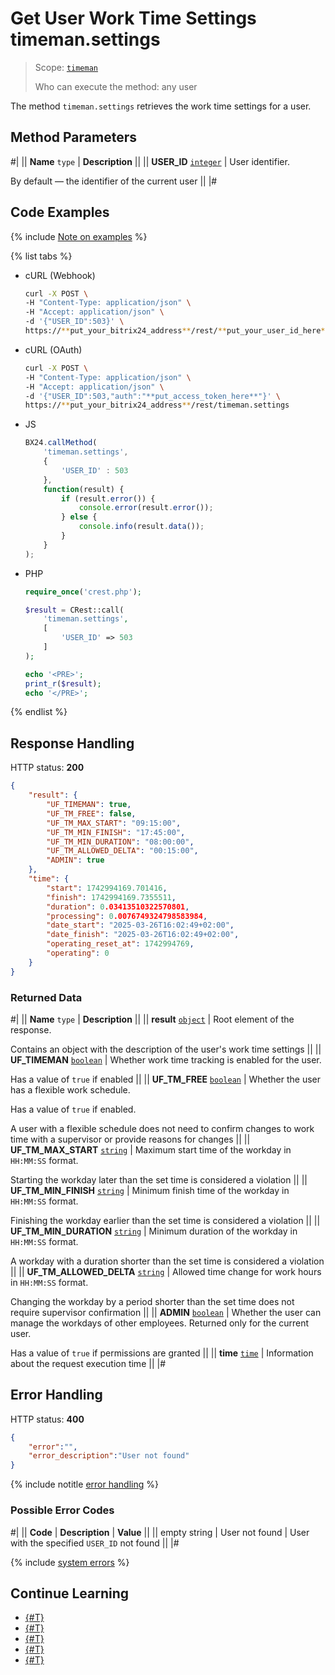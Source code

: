 # Get User Work Time Settings timeman.settings

> Scope: [`timeman`](../../scopes/permissions.md)
>
> Who can execute the method: any user

The method `timeman.settings` retrieves the work time settings for a user.

## Method Parameters

#|
|| **Name**
`type` | **Description** ||
|| **USER_ID**
[`integer`](../../data-types.md) | User identifier.

By default — the identifier of the current user ||
|#

## Code Examples

{% include [Note on examples](../../../_includes/examples.md) %}

{% list tabs %}

- cURL (Webhook)

    ```bash
    curl -X POST \
    -H "Content-Type: application/json" \
    -H "Accept: application/json" \
    -d '{"USER_ID":503}' \
    https://**put_your_bitrix24_address**/rest/**put_your_user_id_here**/**put_your_webhook_here**/timeman.settings
    ```

- cURL (OAuth)

    ```bash
    curl -X POST \
    -H "Content-Type: application/json" \
    -H "Accept: application/json" \
    -d '{"USER_ID":503,"auth":"**put_access_token_here**"}' \
    https://**put_your_bitrix24_address**/rest/timeman.settings
    ```

- JS

    ```js
    BX24.callMethod(
        'timeman.settings',
        {
            'USER_ID' : 503
        },
        function(result) {
            if (result.error()) {
                console.error(result.error());
            } else {
                console.info(result.data());
            }
        }
    );
    ```

- PHP

    ```php
    require_once('crest.php');

    $result = CRest::call(
        'timeman.settings',
        [
            'USER_ID' => 503
        ]
    );

    echo '<PRE>';
    print_r($result);
    echo '</PRE>';
    ```

{% endlist %}

## Response Handling

HTTP status: **200**

```json
{
    "result": {
        "UF_TIMEMAN": true,
        "UF_TM_FREE": false,
        "UF_TM_MAX_START": "09:15:00",
        "UF_TM_MIN_FINISH": "17:45:00",
        "UF_TM_MIN_DURATION": "08:00:00",
        "UF_TM_ALLOWED_DELTA": "00:15:00",
        "ADMIN": true
    },
    "time": {
        "start": 1742994169.701416,
        "finish": 1742994169.7355511,
        "duration": 0.03413510322570801,
        "processing": 0.0076749324798583984,
        "date_start": "2025-03-26T16:02:49+02:00",
        "date_finish": "2025-03-26T16:02:49+02:00",
        "operating_reset_at": 1742994769,
        "operating": 0
    }
}
```

### Returned Data

#|
|| **Name**
`type` | **Description** ||
|| **result**
[`object`](../../data-types.md) | Root element of the response.

Contains an object with the description of the user's work time settings ||
|| **UF_TIMEMAN**
[`boolean`](../../data-types.md) | Whether work time tracking is enabled for the user.

Has a value of `true` if enabled ||
|| **UF_TM_FREE**
[`boolean`](../../data-types.md) | Whether the user has a flexible work schedule.

Has a value of `true` if enabled.

A user with a flexible schedule does not need to confirm changes to work time with a supervisor or provide reasons for changes ||
|| **UF_TM_MAX_START**
[`string`](../../data-types.md) | Maximum start time of the workday in `HH:MM:SS` format.

Starting the workday later than the set time is considered a violation ||
|| **UF_TM_MIN_FINISH**
[`string`](../../data-types.md) | Minimum finish time of the workday in `HH:MM:SS` format.

Finishing the workday earlier than the set time is considered a violation ||
|| **UF_TM_MIN_DURATION**
[`string`](../../data-types.md) | Minimum duration of the workday in `HH:MM:SS` format.

A workday with a duration shorter than the set time is considered a violation ||
|| **UF_TM_ALLOWED_DELTA**
[`string`](../../data-types.md) | Allowed time change for work hours in `HH:MM:SS` format.

Changing the workday by a period shorter than the set time does not require supervisor confirmation ||
|| **ADMIN**
[`boolean`](../../data-types.md) | Whether the user can manage the workdays of other employees. Returned only for the current user.

Has a value of `true` if permissions are granted ||
|| **time**
[`time`](../../data-types.md#time) | Information about the request execution time ||
|#

## Error Handling

HTTP status: **400**

```json
{
    "error":"",
    "error_description":"User not found"
}
```

{% include notitle [error handling](../../../_includes/error-info.md) %}

### Possible Error Codes

#|
|| **Code** | **Description** | **Value** ||
|| empty string | User not found | User with the specified `USER_ID` not found ||
|#

{% include [system errors](../../../_includes/system-errors.md) %}

## Continue Learning 

- [{#T}](./index.md)
- [{#T}](./timeman-open.md)
- [{#T}](./timeman-pause.md)
- [{#T}](./timeman-close.md)
- [{#T}](./timeman-status.md)